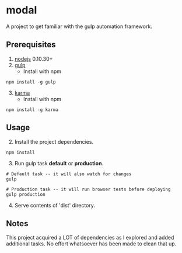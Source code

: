 modal
===

A project to get familiar with the gulp automation framework.

Prerequisites
---
1. [nodejs](https://nodejs.org/) 0.10.30+
2. [gulp](http://gulpjs.com/)
    * Install with npm
```
npm install -g gulp
```
3. [karma](http://karma-runner.github.io/0.12/index.html)
    * Install with npm
```
npm install -g karma
```

Usage
---

2. Install the project dependencies.
```
npm install
```
3. Run gulp task **default** or **production**.
```
# Default task -- it will also watch for changes
gulp
```
```
# Production task -- it will run browser tests before deploying
gulp production
```
4. Serve contents of 'dist' directory.

Notes
---
This project acquired a LOT of dependencies as I explored and added additional tasks. No effort whatsoever has been made to clean that up.
